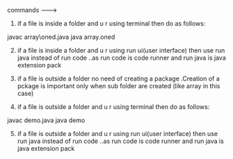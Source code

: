 commands --->

1. if a file is inside a folder and u r using terminal then do as follows:

javac array\oned.java
java array.oned

2. if a file is inside a folder and u r using run ui(user interface) then use run java instead of run code ..as run code is code runner and run java is java extension pack

3. if a file is outside a folder no need of creating a package .Creation of a pckage is important only when sub folder are created (like array in this case)

4. if a file is outside a folder and u r using terminal then do as follows:

javac demo.java
java demo

5.  if a file is outside a folder and u r using run ui(user interface) then use run java instead of run code ..as run code is code runner and run java is java extension pack
